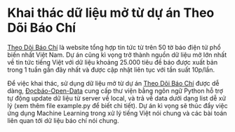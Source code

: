 # Khai thác dữ liệu mở từ dự án Theo Dõi Báo Chí

[Theo Dõi Báo Chí](https://theodoibaochi.com) là website tổng hợp tin tức từ trên 50 tờ báo điện tử phổ biến nhất Việt Nam. Dự án cũng kì vọng trở thành nguồn dữ liệu mở lớn nhất về tin tức tiếng Việt với dữ liệu khoảng 25.000 tiêu đề báo được xuất bản trong 1 tuần gần đây nhất và được cập nhật liên tục với tần suất 10p/lần.

Để việc khai thác, sử dụng dữ liệu mở từ dự án [Theo Dõi Báo Chí](https://theodoibaochi.com) được dễ dàng, [Đọcbáo-Open-Data](http://github.com/hailoc12/docbao-open-data) cung cấp thư viện bằng ngôn ngữ Python hỗ trợ tự động update dữ liệu từ server về local, và trả về data dưới dạng list dễ xử lý (xem thêm file example.py để biết chi tiết). Dự án kì vọng sẽ thúc đẩy việc ứng dụng Machine Learning trong xử lý tiếng Việt nói chung và các bài toán liên quan tới dữ liệu báo chí nói chung. 





